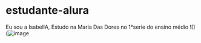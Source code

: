 # estudante-alura
Eu sou a IsabellA, Estudo na Maria Das Dores no 1°serie do ensino médio 
![](![image](https://github.com/user-attachments/assets/0a8c9541-3d26-4d77-9e75-0a16dde955fc)

